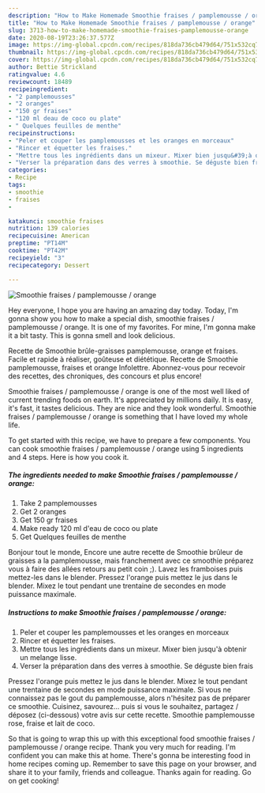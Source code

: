 ```yaml
---
description: "How to Make Homemade Smoothie fraises / pamplemousse / orange"
title: "How to Make Homemade Smoothie fraises / pamplemousse / orange"
slug: 3713-how-to-make-homemade-smoothie-fraises-pamplemousse-orange
date: 2020-08-19T23:26:37.577Z
image: https://img-global.cpcdn.com/recipes/818da736cb479d64/751x532cq70/smoothie-fraises-pamplemousse-orange-photo-principale-de-la-recette.jpg
thumbnail: https://img-global.cpcdn.com/recipes/818da736cb479d64/751x532cq70/smoothie-fraises-pamplemousse-orange-photo-principale-de-la-recette.jpg
cover: https://img-global.cpcdn.com/recipes/818da736cb479d64/751x532cq70/smoothie-fraises-pamplemousse-orange-photo-principale-de-la-recette.jpg
author: Bettie Strickland
ratingvalue: 4.6
reviewcount: 18489
recipeingredient:
- "2 pamplemousses"
- "2 oranges"
- "150 gr fraises"
- "120 ml deau de coco ou plate"
- " Quelques feuilles de menthe"
recipeinstructions:
- "Peler et couper les pamplemousses et les oranges en morceaux"
- "Rincer et équetter les fraises."
- "Mettre tous les ingrédients dans un mixeur. Mixer bien jusqu&#39;à obtenir un melange lisse."
- "Verser la préparation dans des verres à smoothie. Se déguste bien frais"
categories:
- Recipe
tags:
- smoothie
- fraises
- 

katakunci: smoothie fraises  
nutrition: 139 calories
recipecuisine: American
preptime: "PT14M"
cooktime: "PT42M"
recipeyield: "3"
recipecategory: Dessert

---
```



![Smoothie fraises / pamplemousse / orange](https://img-global.cpcdn.com/recipes/818da736cb479d64/751x532cq70/smoothie-fraises-pamplemousse-orange-photo-principale-de-la-recette.jpg)

Hey everyone, I hope you are having an amazing day today. Today, I'm gonna show you how to make a special dish, smoothie fraises / pamplemousse / orange. It is one of my favorites. For mine, I'm gonna make it a bit tasty. This is gonna smell and look delicious.

Recette de Smoothie brûle-graisses pamplemousse, orange et fraises. Facile et rapide à réaliser, goûteuse et diététique. Recette de Smoothie pamplemousse, fraises et orange Infolettre. Abonnez-vous pour recevoir des recettes, des chroniques, des concours et plus encore!

Smoothie fraises / pamplemousse / orange is one of the most well liked of current trending foods on earth. It's appreciated by millions daily. It is easy, it's fast, it tastes delicious. They are nice and they look wonderful. Smoothie fraises / pamplemousse / orange is something that I have loved my whole life.


To get started with this recipe, we have to prepare a few components. You can cook smoothie fraises / pamplemousse / orange using 5 ingredients and 4 steps. Here is how you cook it.

<!--inarticleads1-->

##### The ingredients needed to make Smoothie fraises / pamplemousse / orange:

1. Take 2 pamplemousses
1. Get 2 oranges
1. Get 150 gr fraises
1. Make ready 120 ml d&#39;eau de coco ou plate
1. Get  Quelques feuilles de menthe


Bonjour tout le monde, Encore une autre recette de Smoothie brûleur de graisses a la pamplemousse, mais franchement avec ce smoothie préparez vous à faire des allées retours au petit coin ;). Lavez les framboises puis mettez-les dans le blender. Pressez l&#39;orange puis mettez le jus dans le blender. Mixez le tout pendant une trentaine de secondes en mode puissance maximale. 

<!--inarticleads2-->

##### Instructions to make Smoothie fraises / pamplemousse / orange:

1. Peler et couper les pamplemousses et les oranges en morceaux
1. Rincer et équetter les fraises.
1. Mettre tous les ingrédients dans un mixeur. Mixer bien jusqu&#39;à obtenir un melange lisse.
1. Verser la préparation dans des verres à smoothie. Se déguste bien frais


Pressez l&#39;orange puis mettez le jus dans le blender. Mixez le tout pendant une trentaine de secondes en mode puissance maximale. Si vous ne connaissez pas le gout du pamplemousse, alors n&#39;hésitez pas de préparer ce smoothie. Cuisinez, savourez… puis si vous le souhaitez, partagez / déposez (ci-dessous) votre avis sur cette recette. Smoothie pamplemousse rose, fraise et lait de coco. 

So that is going to wrap this up with this exceptional food smoothie fraises / pamplemousse / orange recipe. Thank you very much for reading. I'm confident you can make this at home. There's gonna be interesting food in home recipes coming up. Remember to save this page on your browser, and share it to your family, friends and colleague. Thanks again for reading. Go on get cooking!
